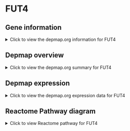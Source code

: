 <h1>FUT4</h1>

<h2>Gene information</h2>
<details>
  <summary>Click to view the depmap.org information for FUT4</summary>
  <iframe src="https://depmap.org/portal/gene/FUT4?tab=about" style="border:none;width:100%;height:800px"></iframe>
</details>

<h2>Depmap overview</h2>
<details>
  <summary>Click to view the depmap.org summary for FUT4</summary>
  <iframe src="https://depmap.org/portal/gene/FUT4?tab=overview" style="border:none;width:100%;height:800px"></iframe>
</details>

<h2>Depmap expression</h2>
<details>
  <summary>Click to view the depmap.org expression data for FUT4</summary>
  <iframe src="https://depmap.org/portal/gene/FUT4?tab=characterization" style="border:none;width:100%;height:800px"></iframe>
</details>



<h2>Reactome Pathway diagram</h2>
<details>
  <summary>Click to view Reactome pathway for FUT4</summary>
  <p>Lewis blood group biosynthesis</p>
  <iframe src="https://reactome.org/PathwayBrowser/#/R-HSA-9037629" style="border:none;width:100%;height:800px"></iframe>
</details>



